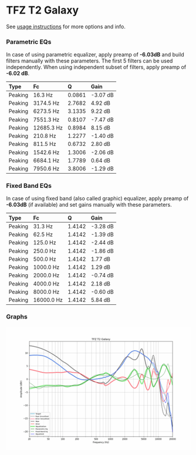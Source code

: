 # TFZ T2 Galaxy
See [usage instructions](https://github.com/jaakkopasanen/AutoEq#usage) for more options and info.

### Parametric EQs
In case of using parametric equalizer, apply preamp of **-6.03dB** and build filters manually
with these parameters. The first 5 filters can be used independently.
When using independent subset of filters, apply preamp of **-6.02 dB**.

| Type    | Fc         |      Q | Gain     |
|:--------|:-----------|:-------|:---------|
| Peaking | 16.3 Hz    | 0.0861 | -3.07 dB |
| Peaking | 3174.5 Hz  | 2.7682 | 4.92 dB  |
| Peaking | 6273.5 Hz  | 3.1335 | 9.22 dB  |
| Peaking | 7551.3 Hz  | 0.8107 | -7.47 dB |
| Peaking | 12685.3 Hz | 0.8984 | 8.15 dB  |
| Peaking | 210.8 Hz   | 1.2277 | -1.40 dB |
| Peaking | 811.5 Hz   | 0.6732 | 2.80 dB  |
| Peaking | 1542.6 Hz  | 1.3006 | -2.06 dB |
| Peaking | 6684.1 Hz  | 1.7789 | 0.64 dB  |
| Peaking | 7950.6 Hz  | 3.8006 | -1.29 dB |

### Fixed Band EQs
In case of using fixed band (also called graphic) equalizer, apply preamp of **-6.03dB**
(if available) and set gains manually with these parameters.

| Type    | Fc         |      Q | Gain     |
|:--------|:-----------|:-------|:---------|
| Peaking | 31.3 Hz    | 1.4142 | -3.28 dB |
| Peaking | 62.5 Hz    | 1.4142 | -1.39 dB |
| Peaking | 125.0 Hz   | 1.4142 | -2.44 dB |
| Peaking | 250.0 Hz   | 1.4142 | -1.86 dB |
| Peaking | 500.0 Hz   | 1.4142 | 1.77 dB  |
| Peaking | 1000.0 Hz  | 1.4142 | 1.29 dB  |
| Peaking | 2000.0 Hz  | 1.4142 | -0.74 dB |
| Peaking | 4000.0 Hz  | 1.4142 | 2.18 dB  |
| Peaking | 8000.0 Hz  | 1.4142 | -0.60 dB |
| Peaking | 16000.0 Hz | 1.4142 | 5.84 dB  |

### Graphs
![](./TFZ%20T2%20Galaxy.png)